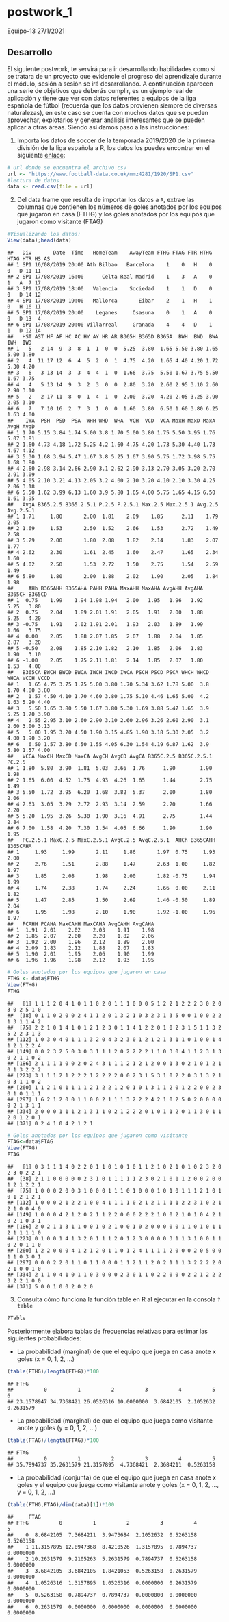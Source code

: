postwork\_1
================
Equipo-13
27/1/2021

## Desarrollo

El siguiente postwork, te servirá para ir desarrollando habilidades como
si se tratara de un proyecto que evidencie el progreso del aprendizaje
durante el módulo, sesión a sesión se irá desarrollando. A continuación
aparecen una serie de objetivos que deberás cumplir, es un ejemplo real
de aplicación y tiene que ver con datos referentes a equipos de la liga
española de fútbol (recuerda que los datos provienen siempre de diversas
naturalezas), en este caso se cuenta con muchos datos que se pueden
aprovechar, explotarlos y generar análisis interesantes que se pueden
aplicar a otras áreas. Siendo así damos paso a las instrucciones:

1.  Importa los datos de soccer de la temporada 2019/2020 de la primera
    división de la liga española a R, los datos los puedes encontrar en
    el siguiente [enlace](https://www.football-data.co.uk/spainm.php):

<!-- end list -->

``` r
# url donde se encuentra el archivo csv
url <- "https://www.football-data.co.uk/mmz4281/1920/SP1.csv" 
#lectura de datos
data <- read.csv(file = url)
```

2.  Del data frame que resulta de importar los datos a `R`, extrae las
    columnas que contienen los números de goles anotados por los equipos
    que jugaron en casa (FTHG) y los goles anotados por los equipos que
    jugaron como visitante (FTAG)

<!-- end list -->

``` r
#Visualizando los datos:
View(data);head(data)
```

    ##   Div       Date  Time   HomeTeam    AwayTeam FTHG FTAG FTR HTHG HTAG HTR HS AS
    ## 1 SP1 16/08/2019 20:00 Ath Bilbao   Barcelona    1    0   H    0    0   D 11 11
    ## 2 SP1 17/08/2019 16:00      Celta Real Madrid    1    3   A    0    1   A  7 17
    ## 3 SP1 17/08/2019 18:00   Valencia    Sociedad    1    1   D    0    0   D 14 12
    ## 4 SP1 17/08/2019 19:00   Mallorca       Eibar    2    1   H    1    0   H 16 11
    ## 5 SP1 17/08/2019 20:00    Leganes     Osasuna    0    1   A    0    0   D 13  4
    ## 6 SP1 17/08/2019 20:00 Villarreal     Granada    4    4   D    1    1   D 12 14
    ##   HST AST HF AF HC AC HY AY HR AR B365H B365D B365A  BWH  BWD  BWA  IWH  IWD
    ## 1   5   2 14  9  3  8  1  1  0  0  5.25  3.80  1.65 5.50 3.80 1.65 5.00 3.80
    ## 2   4  11 17 12  6  4  5  2  0  1  4.75  4.20  1.65 4.40 4.20 1.72 5.30 4.20
    ## 3   6   3 13 14  3  3  4  4  1  0  1.66  3.75  5.50 1.67 3.75 5.50 1.67 3.75
    ## 4   4   5 13 14  9  3  2  3  0  0  2.80  3.20  2.60 2.95 3.10 2.60 2.90 3.10
    ## 5   2   2 17 11  8  0  1  4  1  0  2.00  3.20  4.20 2.05 3.25 3.90 2.05 3.10
    ## 6   7   7 10 16  2  7  3  1  0  0  1.60  3.80  6.50 1.60 3.80 6.25 1.63 4.00
    ##    IWA  PSH  PSD  PSA  WHH WHD  WHA  VCH  VCD  VCA MaxH MaxD MaxA AvgH AvgD
    ## 1 1.70 5.15 3.84 1.74 5.00 3.8 1.70 5.00 3.80 1.75 5.50 3.95 1.76 5.07 3.81
    ## 2 1.60 4.73 4.18 1.72 5.25 4.2 1.60 4.75 4.20 1.73 5.30 4.40 1.73 4.67 4.12
    ## 3 5.30 1.68 3.94 5.47 1.67 3.8 5.25 1.67 3.90 5.75 1.72 3.98 5.75 1.68 3.80
    ## 4 2.60 2.98 3.14 2.66 2.90 3.1 2.62 2.90 3.13 2.70 3.05 3.20 2.70 2.91 3.09
    ## 5 4.05 2.10 3.21 4.13 2.05 3.2 4.00 2.10 3.20 4.10 2.10 3.30 4.25 2.06 3.18
    ## 6 5.50 1.62 3.99 6.13 1.60 3.9 5.80 1.65 4.00 5.75 1.65 4.15 6.50 1.61 3.95
    ##   AvgA B365.2.5 B365.2.5.1 P.2.5 P.2.5.1 Max.2.5 Max.2.5.1 Avg.2.5 Avg.2.5.1
    ## 1 1.71     1.80       2.00  1.81    2.09    1.85      2.11    1.79      2.05
    ## 2 1.69     1.53       2.50  1.52    2.66    1.53      2.72    1.49      2.58
    ## 3 5.29     2.00       1.80  2.08    1.82    2.14      1.83    2.07      1.77
    ## 4 2.62     2.30       1.61  2.45    1.60    2.47      1.65    2.34      1.60
    ## 5 4.02     2.50       1.53  2.72    1.50    2.75      1.54    2.59      1.49
    ## 6 5.80     1.80       2.00  1.88    2.02    1.90      2.05    1.84      1.98
    ##     AHh B365AHH B365AHA PAHH PAHA MaxAHH MaxAHA AvgAHH AvgAHA B365CH B365CD
    ## 1  0.75    1.99    1.94 1.98 1.94   2.00   1.95   1.96   1.92   5.25   3.80
    ## 2  0.75    2.04    1.89 2.01 1.91   2.05   1.91   2.00   1.88   5.25   4.20
    ## 3 -0.75    1.91    2.02 1.91 2.01   1.93   2.03   1.89   1.99   1.66   3.75
    ## 4  0.00    2.05    1.88 2.07 1.85   2.07   1.88   2.04   1.85   2.87   3.20
    ## 5 -0.50    2.08    1.85 2.10 1.82   2.10   1.85   2.06   1.83   1.90   3.10
    ## 6 -1.00    2.05    1.75 2.11 1.81   2.14   1.85   2.07   1.80   1.53   4.00
    ##   B365CA BWCH BWCD BWCA IWCH IWCD IWCA PSCH PSCD PSCA WHCH WHCD WHCA VCCH VCCD
    ## 1   1.65 4.75 3.75 1.75 5.00 3.80 1.70 5.34 3.62 1.78 5.00  3.8 1.70 4.80 3.80
    ## 2   1.57 4.50 4.10 1.70 4.60 3.80 1.75 5.10 4.46 1.65 5.00  4.2 1.63 5.20 4.40
    ## 3   5.50 1.65 3.80 5.50 1.67 3.80 5.30 1.69 3.88 5.47 1.65  3.9 5.25 1.70 3.90
    ## 4   2.55 2.95 3.10 2.60 2.90 3.10 2.60 2.96 3.26 2.60 2.90  3.1 2.60 3.00 3.13
    ## 5   5.00 1.95 3.20 4.50 1.90 3.15 4.85 1.90 3.18 5.30 2.05  3.2 4.00 1.90 3.20
    ## 6   6.50 1.57 3.80 6.50 1.55 4.05 6.30 1.54 4.19 6.87 1.62  3.9 5.80 1.57 4.00
    ##   VCCA MaxCH MaxCD MaxCA AvgCH AvgCD AvgCA B365C.2.5 B365C.2.5.1 PC.2.5
    ## 1 1.80  5.80  3.90  1.81  5.03  3.66  1.76      1.90        1.90   1.98
    ## 2 1.65  6.00  4.52  1.75  4.93  4.26  1.65      1.44        2.75   1.49
    ## 3 5.50  1.72  3.95  6.20  1.68  3.82  5.37      2.00        1.80   2.06
    ## 4 2.63  3.05  3.29  2.72  2.93  3.14  2.59      2.20        1.66   2.20
    ## 5 5.20  1.95  3.26  5.30  1.90  3.16  4.91      2.75        1.44   2.84
    ## 6 7.00  1.58  4.20  7.30  1.54  4.05  6.66      1.90        1.90   1.95
    ##   PC.2.5.1 MaxC.2.5 MaxC.2.5.1 AvgC.2.5 AvgC.2.5.1  AHCh B365CAHH B365CAHA
    ## 1     1.93     1.99       2.11     1.86       1.97  0.75     1.93     2.00
    ## 2     2.76     1.51       2.88     1.47       2.63  1.00     1.82     1.97
    ## 3     1.85     2.08       1.98     2.00       1.82 -0.75     1.94     1.99
    ## 4     1.74     2.38       1.74     2.24       1.66  0.00     2.11     1.82
    ## 5     1.47     2.85       1.50     2.69       1.46 -0.50     1.89     2.04
    ## 6     1.95     1.98       2.10     1.90       1.92 -1.00     1.96     1.97
    ##   PCAHH PCAHA MaxCAHH MaxCAHA AvgCAHH AvgCAHA
    ## 1  1.91  2.01    2.02    2.03    1.91    1.98
    ## 2  1.85  2.07    2.00    2.20    1.82    2.06
    ## 3  1.92  2.00    1.96    2.12    1.89    2.00
    ## 4  2.09  1.83    2.12    1.88    2.07    1.83
    ## 5  1.90  2.01    1.95    2.06    1.90    1.99
    ## 6  1.96  1.96    1.98    2.12    1.93    1.95

``` r
# Goles anotados por los equipos que jugaron en casa
FTHG <- data$FTHG 
View(FTHG)
FTHG
```

    ##   [1] 1 1 1 2 0 4 1 0 1 1 0 2 0 1 1 1 0 0 0 5 1 2 2 1 2 2 2 3 0 2 0 3 0 2 5 1 0
    ##  [38] 0 1 1 0 2 0 0 2 4 1 1 2 0 1 3 2 1 0 3 2 3 1 3 5 0 0 1 0 0 2 2 1 3 1 1 4 2
    ##  [75] 2 2 1 0 1 4 1 0 1 2 1 2 3 0 1 1 4 1 2 2 0 1 0 2 3 1 5 1 1 3 2 5 2 2 3 1 3
    ## [112] 1 0 3 0 4 0 1 1 1 3 2 0 4 3 2 3 0 1 2 1 2 1 3 1 1 0 1 0 0 1 4 1 2 1 2 2 4
    ## [149] 0 0 2 3 2 5 0 3 0 3 1 1 1 2 0 2 2 2 2 1 1 0 3 0 4 1 1 2 3 1 3 0 2 1 1 0 2
    ## [186] 2 1 1 1 1 0 0 2 0 2 4 3 1 1 1 2 1 2 1 2 0 0 1 3 0 2 1 0 1 2 1 0 1 3 2 2 2
    ## [223] 3 1 1 1 2 1 2 2 2 1 2 2 2 2 0 0 2 3 1 5 3 1 0 2 2 0 3 1 3 2 1 0 3 1 1 0 2
    ## [260] 1 1 2 1 0 1 1 1 1 2 1 2 2 1 2 0 1 0 1 3 1 1 2 0 1 2 2 0 0 2 3 0 1 0 1 1 1
    ## [297] 1 6 2 1 2 0 0 1 1 0 0 2 1 1 1 3 2 2 2 4 2 1 0 2 5 0 2 0 0 0 0 0 2 1 3 1 1
    ## [334] 2 0 0 0 1 1 1 2 1 3 1 1 0 2 1 2 2 2 0 1 0 1 1 2 0 1 1 3 0 1 1 2 0 1 2 0 1
    ## [371] 0 2 4 1 0 4 2 1 2 1

``` r
# Goles anotados por los equipos que jugaron como visitante
FTAG<-data$FTAG
View(FTAG)
FTAG
```

    ##   [1] 0 3 1 1 1 4 0 2 2 0 1 1 0 1 0 1 0 1 1 2 1 0 2 1 0 1 0 2 3 2 0 2 3 0 2 2 1
    ##  [38] 2 1 1 0 0 0 0 0 2 3 1 0 1 1 1 1 1 2 3 0 2 1 0 1 1 2 0 0 2 0 0 1 2 1 2 2 1
    ##  [75] 1 0 0 0 2 0 0 3 1 0 0 0 1 1 1 0 1 0 0 0 1 0 1 0 1 1 1 2 1 0 1 0 1 2 1 2 1
    ## [112] 1 0 0 0 2 1 2 2 1 0 0 4 1 1 1 1 0 2 1 2 1 1 1 1 2 2 3 1 0 2 1 2 1 0 0 4 0
    ## [149] 1 0 0 0 4 2 1 2 0 2 1 1 2 2 0 0 0 2 2 2 1 0 0 2 1 0 1 0 4 2 1 0 2 1 0 3 1
    ## [186] 2 0 2 1 1 3 1 1 0 0 1 0 2 1 0 0 1 0 2 0 0 0 0 0 1 1 0 1 0 1 1 2 1 1 1 1 0
    ## [223] 0 1 0 0 1 4 1 3 2 0 1 1 1 2 0 1 2 3 0 0 0 0 3 1 1 3 1 0 0 1 1 0 2 0 1 1 0
    ## [260] 1 2 2 0 0 0 4 1 2 1 2 0 1 1 0 1 2 4 1 1 1 1 2 0 0 0 2 0 5 0 0 1 1 0 3 0 1
    ## [297] 0 0 0 2 2 0 1 1 0 1 1 0 0 0 1 1 2 1 1 2 0 2 1 1 1 3 2 2 2 2 0 2 1 0 0 1 0
    ## [334] 2 1 1 0 4 1 0 1 1 0 3 0 0 0 2 3 0 1 1 0 2 2 0 0 0 2 2 1 2 2 2 3 2 2 1 0 0
    ## [371] 5 0 0 1 0 0 2 0 2 0

3.  Consulta cómo funciona la función table en R al ejecutar en la
    consola `?table`

<!-- end list -->

``` r
?Table
```

Posteriormente elabora tablas de frecuencias relativas para estimar las
siguientes probabilidades:

  - La probabilidad (marginal) de que el equipo que juega en casa anote
    x goles (x = 0, 1, 2, …)

<!-- end list -->

``` r
(table(FTHG)/length(FTHG))*100
```

    ## FTHG
    ##          0          1          2          3          4          5          6 
    ## 23.1578947 34.7368421 26.0526316 10.0000000  3.6842105  2.1052632  0.2631579

  - La probabilidad (marginal) de que el equipo que juega como visitante
    anote y goles (y = 0, 1, 2, …)

<!-- end list -->

``` r
(table(FTAG)/length(FTAG))*100
```

    ## FTAG
    ##          0          1          2          3          4          5 
    ## 35.7894737 35.2631579 21.3157895  4.7368421  2.3684211  0.5263158

  - La probabilidad (conjunta) de que el equipo que juega en casa anote
    x goles y el equipo que juega como visitante anote y goles (x = 0,
    1, 2, …, y = 0, 1, 2, …)

<!-- end list -->

``` r
(table(FTHG,FTAG)/dim(data)[1])*100
```

    ##     FTAG
    ## FTHG          0          1          2          3          4          5
    ##    0  8.6842105  7.3684211  3.9473684  2.1052632  0.5263158  0.5263158
    ##    1 11.3157895 12.8947368  8.4210526  1.3157895  0.7894737  0.0000000
    ##    2 10.2631579  9.2105263  5.2631579  0.7894737  0.5263158  0.0000000
    ##    3  3.6842105  3.6842105  1.8421053  0.5263158  0.2631579  0.0000000
    ##    4  1.0526316  1.3157895  1.0526316  0.0000000  0.2631579  0.0000000
    ##    5  0.5263158  0.7894737  0.7894737  0.0000000  0.0000000  0.0000000
    ##    6  0.2631579  0.0000000  0.0000000  0.0000000  0.0000000  0.0000000
